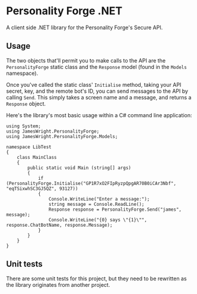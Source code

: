 # Personality Forge .NET

A client side .NET library for the Personality Forge's Secure API.

## Usage

The two objects that'll permit you to make calls to the API are the `PersonalityForge` static class and the `Response` model (found in the `Models` namespace).

Once you've called the static class' `Initialise` method, taking your API secret, key, and the remote bot's ID, you can send messages to the API by calling `Send`. This simply takes a screen name and a message, and returns a `Response` object.

Here's the library's most basic usage within a C# command line application:

    using System;
    using JamesWright.PersonalityForge;
    using JamesWright.PersonalityForge.Models;
    
    namespace LibTest
    {
        class MainClass
        {
            public static void Main (string[] args)
            {
                if (PersonalityForge.Initialise("GP1R7xO2FIpRyzpQpgAR70B0iCAr3Nbf", "eqTSixwhSC3GJ5QZ", 93127))
                {
                    Console.WriteLine("Enter a message:");
                    string message = Console.ReadLine();
                    Response response = PersonalityForge.Send("james", message);
                    Console.WriteLine("{0} says \"{1}\"", response.ChatBotName, response.Message);
                }
            }
        }
    }

## Unit tests

There are some unit tests for this project, but they need to be rewritten as the library originates from another project. 

